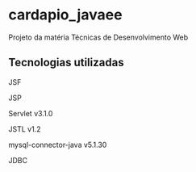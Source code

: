 # cardapio_javaee
Projeto da matéria Técnicas de Desenvolvimento Web

## Tecnologias utilizadas
JSF

JSP

Servlet v3.1.0

JSTL v1.2

mysql-connector-java v5.1.30

JDBC
